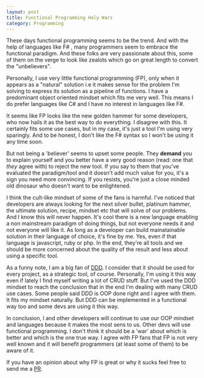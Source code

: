 ```yaml
---
layout: post
title: Functional Programming Holy Wars
category: Programming
---
```


These days functional programming seems to be the trend. And with the help of languages like F# , many programmers seem to embrace the functional paradigm.
And these folks are very passionate about this, some of them on the verge to look like zealots which go on great length to convert the "unbelievers".

Personally, I use very little functional programming (FP), only when it appears as a "natural" solution i.e it makes sense for the problem I'm solving to express its solution as a pipeline of functions. I have a predominant object oriented mindset which fits me very well. This means I do prefer languages like C# and I have no interest in languages like F#.

It seems like FP looks like the new golden hammer for some developers, who now hails it as the best way to do everything. I disagree with this. It certainly fits some use cases, but in my case, it's just a tool I'm using very sparingly. And to be honest, I don't like the F# syntax so I won't be using it any time soon.

But not being a 'believer' seems to upset some people. They **demand** you to explain yourself and you better have a very good reason (read: one that _they_ agree with) to reject the new tool.  If you say to them that you've evaluated the paradigm/tool and it doesn't add much value for you, it's a sign you need more convincing. If you resists, you're just a close minded old dinosaur who doesn't want to be enlightened.

I think the cult-like mindset of some of the fans is harmful. I've noticed that developers are always looking for the next silver bullet, platinum hammer, the ultimate solution, recipe, mindset etc that will solve of our problems. And I know this will never happen. It's cool there is a new language enabling a non mainstream paradigm of doing things, but not everyone needs it and not everyone will like it. As long as a developer can build mainatainable solution in their language of choice, it's fine by me. Yes, even if that language is javascript, ruby or php. In the end, they're all tools and we should be more concerned about the quality of the result and less about using a specific tool.

As a funny note, I am a big fan of [DDD](http://blog.sapiensworks.com/topics/#domain-driven-design). I consider that it should be used for every project, as a strategic tool, of course. Personally, I'm using it this way even if lately I find myself writing a lot of CRUD stuff. But I've used the DDD mindset to reach the conclusion that in the end I'm dealing with many CRUD use cases. Some people said DDD is OOP done right and I agree with them. It fits my mindset naturally. But DDD can be implemented in a functional way too and some devs are using it this way.

In conclusion, I and other developers will continue to use our OOP mindset and languages because it makes the most sens to us. Other devs will use functional programming. I don't think it should be a 'war' about which is better and which is the one true way. I agree with FP fans that FP is not very well known and it will benefit programmers (at least some of them) to be aware of it.

If you have an opinion about why FP is great or why it sucks feel free to send me a [PR](https://github.com/sapiens/blog/blob/gh-pages/_posts/2015-6-19-What-Is-This-Functional-Programming-Sorcery.md).
